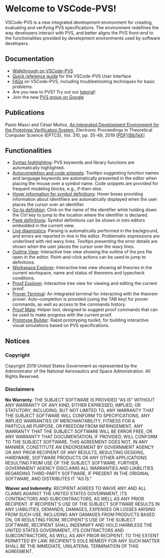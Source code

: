 # Welcome to VSCode-PVS!
VSCode-PVS is a new integrated development environment for creating, evaluating and verifying PVS specifications. The environment redefines the way developers interact with PVS, and better aligns the PVS front-end to the functionalities provided by development environments used by software developers.


## Documentation
- [Walkthrough on VSCode-PVS](https://github.com/nasa/vscode-pvs/blob/master/vscode-pvs/docs/WALKTHROUGH.md)
- [Quick reference guide](https://github.com/nasa/vscode-pvs/blob/master/vscode-pvs/docs/USER-INTERFACE.md) for the VSCode-PVS User Interface
- [FAQs](https://github.com/nasa/vscode-pvs/blob/master/vscode-pvs/docs/FAQ.md) on VSCode-PVS, including troubleshooting techniques for basic problems.
- Are you new to PVS? Try out our [tutorial](https://github.com/nasa/vscode-pvs/blob/master/vscode-pvs/docs/TUTORIAL.md)!
- Join the new [PVS group on Google](https://groups.google.com/g/pvs-group)

## Publications
Paolo Masci and César Muñoz, [An Integrated Development Environment for the Prototype Verification System](https://dx.doi.org/10.4204/EPTCS.310.5), Electronic Proceedings in Theoretical Computer Science (EPTCS), Vol. 310, pp. 35-49, 2019 [[PDF](https://arxiv.org/pdf/1912.10632v1)][[BibTeX](https://dblp.org/rec/journals/corr/abs-1912-10632.html?view=bibtex)]


## Functionalities
- [Syntax highlighting](): PVS keywords and library functions are automatically highlighted.
- [Autocompletion and code snippets](): Tooltips suggesting function names and language keywords are automatically presented in the editor when placing the mouse over a symbol name. Code snippets are provided for frequent modeling blocks, e.g., if-then-else.
- [Hover information for symbol definitions](): Hover boxes providing information about identifiers are automatically displayed when the user places the cursor over an identifier.
- [Go-to definition](): Click on the name of the identifier while holding down the Ctrl key to jump to the location where the identifier is declared.
- [Peek definitions](): Symbol definitions can be shown in mini editors embedded in the current view.
- [Live diagnostics](): Parsing is automatically performed in the background, and errors are reported in-line in the editor. Problematic expressions are underlined with red wavy lines. Tooltips presenting the error details are shown when the user places the cursor over the wavy lines.
- [Outline View](): Interactive tree view showing the outline of the pvs file open in the editor. Point-and-click actions can be used to jump to definitions.
- [Workspace Explorer](): Interactive tree view showing all theories in the current workspace, name and status of theorems and typecheck conditions.
- [Proof Explorer](): Interactive tree view for viewing and editing the current proof.
- [Prover Terminal](): An integrated terminal for interacting with the theorem prover. Auto-completion is provided (using the TAB key) for prover commands, as well as access to the commands history.
- [Proof Mate](): Helper tool, designed to suggest proof commands that can be used to make progress with the current proof.
- [Prototype Builder](): Rapid prototyping toolkit, for building interactive visual simulations based on PVS specifications.


## Notices
### Copyright 
Copyright 2019 United States Government as represented by the Administrator of the National Aeronautics and Space Administration. All Rights Reserved.
 
### Disclaimers
**No Warranty**: THE SUBJECT SOFTWARE IS PROVIDED "AS IS" WITHOUT ANY
  WARRANTY OF ANY KIND, EITHER EXPRESSED, IMPLIED, OR STATUTORY,
  INCLUDING, BUT NOT LIMITED TO, ANY WARRANTY THAT THE SUBJECT SOFTWARE
  WILL CONFORM TO SPECIFICATIONS, ANY IMPLIED WARRANTIES OF
  MERCHANTABILITY, FITNESS FOR A PARTICULAR PURPOSE, OR FREEDOM FROM
  INFRINGEMENT, ANY WARRANTY THAT THE SUBJECT SOFTWARE WILL BE ERROR
  FREE, OR ANY WARRANTY THAT DOCUMENTATION, IF PROVIDED, WILL CONFORM TO
  THE SUBJECT SOFTWARE. THIS AGREEMENT DOES NOT, IN ANY MANNER,
  CONSTITUTE AN ENDORSEMENT BY GOVERNMENT AGENCY OR ANY PRIOR RECIPIENT
  OF ANY RESULTS, RESULTING DESIGNS, HARDWARE, SOFTWARE PRODUCTS OR ANY
  OTHER APPLICATIONS RESULTING FROM USE OF THE SUBJECT SOFTWARE.
  FURTHER, GOVERNMENT AGENCY DISCLAIMS ALL WARRANTIES AND LIABILITIES
  REGARDING THIRD-PARTY SOFTWARE, IF PRESENT IN THE ORIGINAL SOFTWARE,
  AND DISTRIBUTES IT "AS IS."
 
**Waiver and Indemnity**: RECIPIENT AGREES TO WAIVE ANY AND ALL CLAIMS
  AGAINST THE UNITED STATES GOVERNMENT, ITS CONTRACTORS AND
  SUBCONTRACTORS, AS WELL AS ANY PRIOR RECIPIENT.  IF RECIPIENT'S USE OF
  THE SUBJECT SOFTWARE RESULTS IN ANY LIABILITIES, DEMANDS, DAMAGES,
  EXPENSES OR LOSSES ARISING FROM SUCH USE, INCLUDING ANY DAMAGES FROM
  PRODUCTS BASED ON, OR RESULTING FROM, RECIPIENT'S USE OF THE SUBJECT
  SOFTWARE, RECIPIENT SHALL INDEMNIFY AND HOLD HARMLESS THE UNITED
  STATES GOVERNMENT, ITS CONTRACTORS AND SUBCONTRACTORS, AS WELL AS ANY
  PRIOR RECIPIENT, TO THE EXTENT PERMITTED BY LAW.  RECIPIENT'S SOLE
  REMEDY FOR ANY SUCH MATTER SHALL BE THE IMMEDIATE, UNILATERAL
  TERMINATION OF THIS AGREEMENT.

